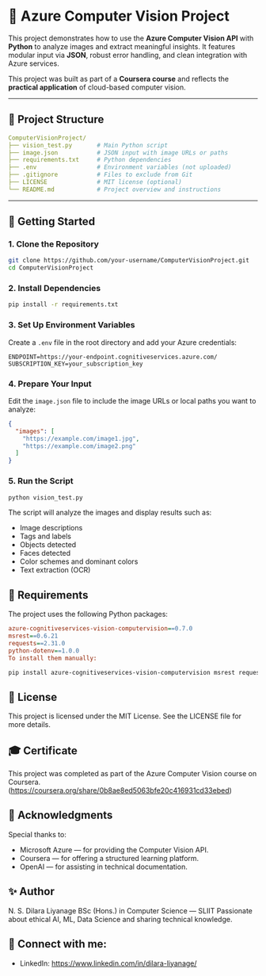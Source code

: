 # 🧠 Azure Computer Vision Project

This project demonstrates how to use the **Azure Computer Vision API** with **Python** to analyze images and extract meaningful insights. It features modular input via **JSON**, robust error handling, and clean integration with Azure services.

This project was built as part of a **Coursera course** and reflects the **practical application** of cloud-based computer vision.

---

## 📂 Project Structure

```yaml
ComputerVisionProject/
├── vision_test.py       # Main Python script
├── image.json           # JSON input with image URLs or paths
├── requirements.txt     # Python dependencies
├── .env                 # Environment variables (not uploaded)
├── .gitignore           # Files to exclude from Git
├── LICENSE              # MIT license (optional)
└── README.md            # Project overview and instructions
```

---

## 🚀 Getting Started

### **1. Clone the Repository**

```bash
git clone https://github.com/your-username/ComputerVisionProject.git
cd ComputerVisionProject
```
### **2. Install Dependencies**
```bash
pip install -r requirements.txt
```
### **3. Set Up Environment Variables**
Create a ```.env``` file in the root directory and add your Azure credentials:

```env
ENDPOINT=https://your-endpoint.cognitiveservices.azure.com/
SUBSCRIPTION_KEY=your_subscription_key
```

### **4. Prepare Your Input**
Edit the ```image.json``` file to include the image URLs or local paths you want to analyze:

```json
{
  "images": [
    "https://example.com/image1.jpg",
    "https://example.com/image2.png"
  ]
}
```
### **5. Run the Script**
```bash
python vision_test.py
```

The script will analyze the images and display results such as:

- Image descriptions
- Tags and labels
- Objects detected
- Faces detected
- Color schemes and dominant colors
- Text extraction (OCR)

## 🧪 Requirements
The project uses the following Python packages:

```ini
azure-cognitiveservices-vision-computervision==0.7.0
msrest==0.6.21
requests==2.31.0
python-dotenv==1.0.0
To install them manually:
```

```bash
pip install azure-cognitiveservices-vision-computervision msrest requests python-dotenv
```

## 📜 License
This project is licensed under the MIT License.
See the LICENSE file for more details.

## 🎓 Certificate
This project was completed as part of the Azure Computer Vision course on Coursera.
(https://coursera.org/share/0b8ae8ed5063bfe20c416931cd33ebed)

## 🙌 Acknowledgments
Special thanks to:
- Microsoft Azure — for providing the Computer Vision API.
- Coursera — for offering a structured learning platform.
- OpenAI — for assisting in technical documentation.

## ✨ Author
N. S. Dilara Liyanage
BSc (Hons.) in Computer Science — SLIIT
Passionate about ethical AI, ML, Data Science and sharing technical knowledge.

## 🔗 Connect with me:

- LinkedIn: https://www.linkedin.com/in/dilara-liyanage/
